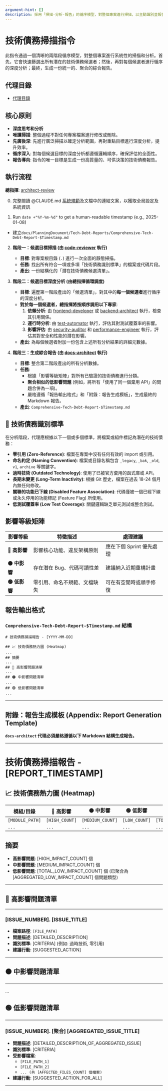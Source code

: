 ```yaml
---
argument-hint: []
description: 採用「掃描-分析-報告」的循序模型，對整個專案進行掃描，以主動識別並報告潛在的技術債務。
---
```


# 技術債務掃描指令

此指令通過一個清晰的兩階段循序模型，對整個專案進行系統性的掃描和分析。首先，它會快速篩選出所有潛在的技術債務候選者；然後，再對每個候選者進行循序的深度分析；最終，生成一份統一的、聚合的綜合報告。

## 代理目錄

- [代理目錄](/Users/chun/Documents/PennineWMS/online-stock-control-system/.clade/agents)

## 核心原則

- **深度思考和分析**
- **唯讀掃描**: 整個過程不對任何專案檔案進行修改或刪除。
- **先廣後深**: 先進行廣泛掃描以確定分析範圍，再對重點目標進行深度分析，提升效率。
- **循序深入**: 對每個候選目標的深度分析都遵循邏輯順序，確保評估的全面性。
- **報告導向**: 指令的唯一目標是生成一份高質量的、可供決策的技術債務報告。

## 執行流程

**總指揮**: [architect-review](../agents/architect-review.md)

0. 完整閱讀 @CLAUDE.md [系統規範](../../CLAUDE.local.md)及文檔中的連結文案，以獲取全局設定及系統資訊

1. Run `date +"%Y-%m-%d"` to get a human-readable timestamp (e.g., 2025-01-08)

- 建立`docs/PlanningDocument/Tech-Debt-Reports/Comprehensive-Tech-Debt-Report-$Timestamp.md`

2.  **階段一：候選目標掃描 (由 [code-reviewer](../agents/code-reviewer.md) 執行)**
    - **目標**: 對專案根目錄 (`.`) 進行一次全面的靜態掃描。
    - **任務**: 找出所有符合一項或多項「技術債務識別標準」的檔案或代碼片段。
    - **產出**: 一份結構化的「潛在技術債務候選清單」。

3.  **階段二：候選目標深度分析 (由總指揮循環調度)**
    - **目標**: 遍歷第一階段產出的「候選清單」，對其中的**每一個候選者**進行循序的深度分析。
    - **對於每一個候選者，總指揮將按順序調用以下專家**:
      1.  **依賴分析**: 由 [frontend-developer](../agents/frontend-developer.md) 或 [backend-architect](../agents/backend-architect.md) 執行，檢查其引用關係。
      2.  **運行時分析**: 由 [test-automator](../agents/test-automator.md) 執行，評估其對測試覆蓋率的影響。
      3.  **影響評估**: 由 [security-auditor](../agents/security-auditor.md) 和 [performance-engineer](../agents/performance-engineer.md) 執行，評估其對安全和性能的潛在影響。
    - **產出**: 為每個候選者附加一份包含上述所有分析結果的詳細元數據。

4.  **階段三：生成綜合報告 (由 [docs-architect](../agents/docs-architect.md) 執行)**
    - **目標**: 整合第二階段產出的所有分析數據。
    - **任務**:
      - 根據「影響等級矩陣」對所有已驗證的技術債務進行分類。
      - **聚合相似的低影響問題** (例如，將所有「使用了同一個棄用 API」的問題合併為一項)。
      - 嚴格遵循「報告輸出格式」和「附錄：報告生成模板」，生成最終的 Markdown 報告。
    - **產出**: `Comprehensive-Tech-Debt-Report-$Timestamp.md`

## 🎯 技術債務識別標準

在分析階段，代理應根據以下一個或多個標準，將檔案或組件標記為潛在的技術債務：

- **零引用 (Zero-Reference)**: 檔案在專案中沒有任何有效的 import 或引用。
- **命名約定 (Naming Convention)**: 檔案或目錄名稱包含 `_legacy`, `_bak`, `_old`, `v1`, `archive` 等關鍵字。
- **過時技術 (Outdated Technology)**: 使用了已被官方棄用的函式庫或 API。
- **長期未變更 (Long-Term Inactivity)**: 根據 Git 歷史，檔案在過去 18-24 個月內無任何修改。
- **關聯的功能已下線 (Disabled Feature Association)**: 代碼僅被一個已經下線或永久停用的功能標記 (Feature Flag) 所使用。
- **低測試覆蓋率 (Low Test Coverage)**: 關鍵邏輯缺乏單元測試或整合測試。

## 影響等級矩陣

| 影響等級      | 特徵描述                     | 處理建議                 |
| ------------- | ---------------------------- | ------------------------ |
| **🔴 高影響** | 影響核心功能、違反架構原則   | 應在下個 Sprint 優先處理 |
| **🟠 中影響** | 存在潛在 Bug、代碼可讀性差   | 建議納入近期重構計畫     |
| **🟢 低影響** | 零引用、命名不規範、文檔缺失 | 可在有空閒時或順手修復   |

## 報告輸出格式

### `Comprehensive-Tech-Debt-Report-$Timestamp.md` 結構

```
# 技術債務掃描報告 - [YYYY-MM-DD]

## 📈 技術債務熱力圖 (Heatmap)
...
## 摘要
...
## 🔴 高影響問題清單
...
## 🟠 中影響問題清單
...
## 🟢 低影響問題清單
...
```

---

## 附錄：報告生成模板 (Appendix: Report Generation Template)

**`docs-architect` 代理必須嚴格遵循以下 Markdown 結構生成報告。**

---

# 技術債務掃描報告 - [REPORT_TIMESTAMP]

## 📈 技術債務熱力圖 (Heatmap)

| 模組/目錄       | 🔴 高影響      | 🟠 中影響        | 🟢 低影響     | 總計            |
| --------------- | -------------- | ---------------- | ------------- | --------------- |
| `[MODULE_PATH]` | `[HIGH_COUNT]` | `[MEDIUM_COUNT]` | `[LOW_COUNT]` | `[TOTAL_COUNT]` |
| `...`           | `...`          | `...`            | `...`         | `...`           |

## 摘要

- **高影響問題**: [HIGH_IMPACT_COUNT] 個
- **中影響問題**: [MEDIUM_IMPACT_COUNT] 個
- **低影響問題**: [TOTAL_LOW_IMPACT_COUNT] 個 (已聚合為 [AGGREGATED_LOW_IMPACT_COUNT] 個問題類型)

---

## 🔴 高影響問題清單

---

<!-- 對於每一個高影響問題，重複以下塊 -->

### [ISSUE_NUMBER]. [ISSUE_TITLE]

- **檔案路徑**: `[FILE_PATH]`
- **問題描述**: [DETAILED_DESCRIPTION]
- **識別標準**: [CRITERIA] (例如: 過時技術, 零引用)
- **建議行動**: [SUGGESTED_ACTION]

---

<!-- 結束重複塊 -->

## 🟠 中影響問題清單

---

<!-- 對於每一個中影響問題，重複以下塊 -->

...

<!-- 結束重複塊 -->

## 🟢 低影響問題清單

---

<!-- 對於每一個聚合的低影響問題，使用以下塊 -->

### [ISSUE_NUMBER]. [聚合] [AGGREGATED_ISSUE_TITLE]

- **問題描述**: [DETAILED_DESCRIPTION_OF_AGGREGATED_ISSUE]
- **識別標準**: [CRITERIA]
- **受影響檔案**:
  - `[FILE_PATH_1]`
  - `[FILE_PATH_2]`
  - `... (共 [AFFECTED_FILES_COUNT] 個檔案)`
- **建議行動**: [SUGGESTED_ACTION_FOR_ALL]

---

<!-- 結束重複塊 -->
